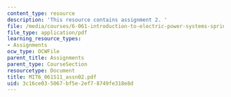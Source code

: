 ```yaml
---
content_type: resource
description: 'This resource contains assignment 2. '
file: /media/courses/6-061-introduction-to-electric-power-systems-spring-2011/3c16ce035067bf5e2ef78749fe318e8d_MIT6_061S11_assn02.pdf
file_type: application/pdf
learning_resource_types:
- Assignments
ocw_type: OCWFile
parent_title: Assignments
parent_type: CourseSection
resourcetype: Document
title: MIT6_061S11_assn02.pdf
uid: 3c16ce03-5067-bf5e-2ef7-8749fe318e8d
---
```

